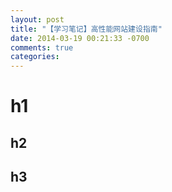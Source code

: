 ```yaml
---
layout: post
title: "【学习笔记】高性能网站建设指南"
date: 2014-03-19 00:21:33 -0700
comments: true
categories: 
---
```

# h1
## h2
## h3
